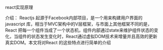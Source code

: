 react实现原理

介绍：
Reactjs 起源于Facebook内部项目，是一个用来构建用户界面的 javascript 库，相当于MVC架构中的V层框架，与市面上其他框架不同的是，React 把每一个组件当成了一个状态机，组件内部通过state来维护组件状态的变化，当组件的状态发生变化时，React通过虚拟DOM技术来增量并且高效的更新真实DOM。本文将对React 的这些特点进行简单的介绍